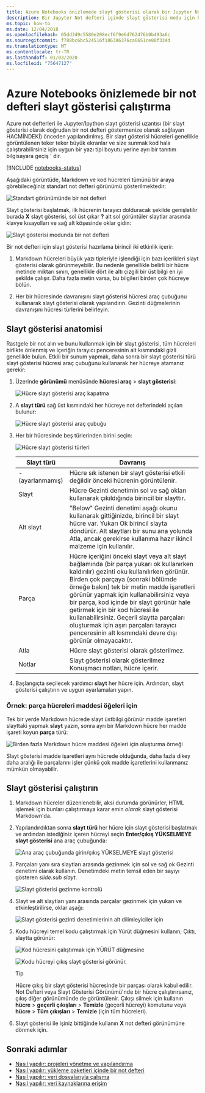 ```yaml
---
title: Azure Notebooks önizlemede slayt gösterisi olarak bir Jupyter Not defteri sunun
description: Bir Jupyter Not defteri içinde slayt gösterisi modu için hücre yapılandırmayı ve ardından RISE uzantısını kullanarak slayt gösterisini sunmanızı öğrenin.
ms.topic: how-to
ms.date: 12/04/2018
ms.openlocfilehash: 05dd3d9c5580e208ecf6f9e6d762476b0b493a6c
ms.sourcegitcommit: f788bc6bc524516f186386376ca6651ce80f334d
ms.translationtype: MT
ms.contentlocale: tr-TR
ms.lasthandoff: 01/03/2020
ms.locfileid: "75647127"
---
```

# <a name="run-a-notebook-slideshow-in-azure-notebooks-preview"></a>Azure Notebooks önizlemede bir not defteri slayt gösterisi çalıştırma

Azure not defterleri ile Jupyter/Ipython slayt gösterisi uzantısı (bir slayt gösterisi olarak doğrudan bir not defteri göstermenize olanak sağlayan HACMİNDEKİ) önceden yapılandırılmış. Bir slayt gösterisi hücreleri genellikle görüntülenen teker teker büyük ekranlar ve size sunmak kod hala çalıştırabilirsiniz için uygun bir yazı tipi boyutu yerine ayrı bir tanıtım bilgisayara geçiş ' dir.

[!INCLUDE [notebooks-status](../../includes/notebooks-status.md)]

Aşağıdaki görüntüde, Markdown ve kod hücreleri tümünü bir araya görebileceğiniz standart not defteri görünümü gösterilmektedir:

![Standart görünümünde bir not defteri](media/slideshow/slideshow-notebook-view.png)

Slayt gösterisi başlatmak, ilk hücrenin tarayıcı dolduracak şekilde genişletilir burada **X** slayt gösterisi, sol üst çıkar **?** alt sol görüntüler slaytlar arasında klavye kısayolları ve sağ alt köşesinde oklar gidin:

![Slayt gösterisi modunda bir not defteri](media/slideshow/slideshow-slide-view.png)

Bir not defteri için slayt gösterisi hazırlama birincil iki etkinlik içerir:

1. Markdown hücreleri büyük yazı tipleriyle işlendiği için bazı içerikleri slayt gösterisi olarak görünmeyebilir. Bu nedenle genellikle belirli bir hücre metinde miktarı sınırı, genellikle dört ile altı çizgili bir üst bilgi en iyi şekilde çalışır. Daha fazla metin varsa, bu bilgileri birden çok hücreye bölün.

2. Her bir hücresinde davranışını slayt gösterisi hücresi araç çubuğunu kullanarak slayt gösterisi olarak yapılandırın. Gezinti düğmelerinin davranışını hücresi türlerini belirleyin.

## <a name="the-anatomy-of-a-slideshow"></a>Slayt gösterisi anatomisi

Rastgele bir not alın ve bunu kullanmak için bir slayt gösterisi, tüm hücreleri birlikte önlenmiş ve içeriğin tarayıcı penceresinin alt kısmındaki gizli genellikle bulun. Etkili bir sunum yapmak, daha sonra bir slayt gösterisi türü slayt gösterisi hücresi araç çubuğunu kullanarak her hücreye atamanız gerekir:

1. Üzerinde **görünümü** menüsünde **hücresi araç** > **slayt gösterisi**:

    ![Hücre slayt gösterisi araç kapatma](media/slideshow/slideshow-view-cell-toolbar.png)

1. A **slayt türü** sağ üst kısmındaki her hücreye not defterindeki açılan bulunur:

    ![Hücre slayt gösterisi araç çubuğu](media/slideshow/slideshow-cell-toolbar.png)

1. Her bir hücresinde beş türlerinden birini seçin:

    ![Hücre slayt gösterisi türleri](media/slideshow/slideshow-cell-slide-types.png)

    | Slayt türü | Davranış |
    | --- | --- |
    | -(ayarlanmamış) | Hücre sık istenen bir slayt gösterisi etkili değildir önceki hücrenin görüntülenir. |
    | Slayt | Hücre Gezinti denetimin sol ve sağ okları kullanarak çıkıldığında birincil bir slayttır. |
    | Alt slayt | "Below" Gezinti denetimi aşağı okunu kullanarak gittiğinizde, birincil bir slayt hücre var. Yukarı Ok birincil slayta döndürür. Alt slaytları bir sunu ana yolunda Atla, ancak gerekirse kullanıma hazır ikincil malzeme için kullanılır. |
    | Parça | Hücre içeriğini önceki slayt veya alt slayt bağlamında (bir parça yukarı ok kullanırken kaldırılır) gezinti oku kullanılırken görünür. Birden çok parçaya (sonraki bölümde örneğe bakın) tek bir metin madde işaretleri görünür yapmak için kullanabilirsiniz veya bir parça, kod içinde bir slayt görünür hale getirmek için bir kod hücresi ile kullanabilirsiniz. Geçerli slaytta parçaları oluşturmak için aşırı parçaları tarayıcı penceresinin alt kısmındaki devre dışı görünür olmayacaktır. |
    | Atla | Hücre slayt gösterisi olarak gösterilmez. |
    | Notlar | Slayt gösterisi olarak gösterilmez Konuşmacı notları, hücre içerir. |

1. Başlangıçta seçilecek yardımcı **slayt** her hücre için. Ardından, slayt gösterisi çalıştırın ve uygun ayarlamaları yapın.

### <a name="example-fragment-cells-for-bullet-items"></a>Örnek: parça hücreleri maddesi öğeleri için

Tek bir yerde Markdown hücrede slayt üstbilgi görünür madde işaretleri slayttaki yapmak **slayt** yazın, sonra ayrı bir Markdown hücre her madde işareti koyun **parça** türü:

![Birden fazla Markdown hücre maddesi öğeleri için oluşturma örneği](media/slideshow/slideshow-fragments.png)

Slayt gösterisi madde işaretleri aynı hücrede olduğunda, daha fazla dikey daha aralığı ile parçalarını işler çünkü çok madde işaretlerini kullanmanız mümkün olmayabilir.

## <a name="run-the-slideshow"></a>Slayt gösterisi çalıştırın

1. Markdown hücreler düzenlenebilir, aksi durumda görünürler, HTML işlemek için bunları çalıştırmaya karar emin *olarak* slayt gösterisi Markdown'da.

1. Yapılandırdıktan sonra **slayt türü** her hücre için slayt gösterisi başlatmak ve ardından istediğiniz içeren hücreyi seçin **Enter/çıkış YÜKSELMEYE slayt gösterisi** ana araç çubuğunda:

    ![Ana araç çubuğunda girin/çıkış YÜKSELMEYE slayt gösterisi](media/slideshow/slideshow-start.png)

1. Parçaları yanı sıra slaytları arasında gezinmek için sol ve sağ ok Gezinti denetimi olarak kullanın. Denetimdeki metin temsil eden bir sayıyı gösteren *slide.sub slayt*.

    ![Slayt gösterisi gezinme kontrolü](media/slideshow/slideshow-navigation-control.png)

1. Slayt ve alt slaytları yanı arasında parçalar gezinmek için yukarı ve etkinleştirilirse, oklar aşağı:

    ![Slayt gösterisi gezinti denetimlerinin alt dilimleyiciler için](media/slideshow/slideshow-navigation-control-subslide.png)

1. Kodu hücreyi temel kodu çalıştırmak için Yürüt düğmesini kullanın; Çıktı, slaytta görünür:

    ![Kod hücresini çalıştırmak için YÜRÜT düğmesine](media/slideshow/slideshow-run-code-cell.png)

    ![Kodu hücreyi çıkış slayt gösterisi görünür.](media/slideshow/slideshow-run-code-cell-output.png)

    > [!Tip]
    > Hücre çıkış bir slayt gösterisi hücresinde bir parçası olarak kabul edilir. Not Defteri veya Slayt Gösterisi Görünümü'nde bir hücre çalıştırırsanız, çıkış diğer görünümünde de görüntülenir. Çıkışı silmek için kullanın **hücre** > **geçerli çıkışları** > **Temizle** (geçerli hücreyi) komutunu veya **hücre**  >  **Tüm çıkışları** > **Temizle** (için tüm hücreleri).

1. Slayt gösterisi ile işiniz bittiğinde kullanın **X** not defteri görünümüne dönmek için.

## <a name="next-steps"></a>Sonraki adımlar

- [Nasıl yapılır: projeleri yönetme ve yapılandırma](configure-manage-azure-notebooks-projects.md)
- [Nasıl yapılır: yükleme paketleri içinde bir not defteri](install-packages-jupyter-notebook.md)
- [Nasıl yapılır: veri dosyalarıyla çalışma](work-with-project-data-files.md)
- [Nasıl yapılır: veri kaynaklarına erişim](access-data-resources-jupyter-notebooks.md)
